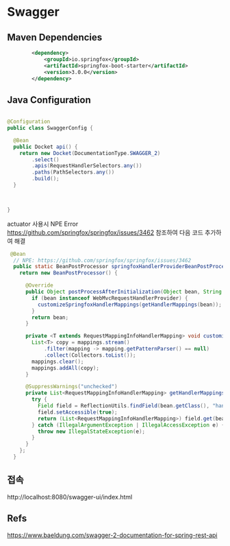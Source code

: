 Swagger
=============


## Maven Dependencies

```xml
		<dependency>
			<groupId>io.springfox</groupId>
			<artifactId>springfox-boot-starter</artifactId>
			<version>3.0.0</version>
		</dependency>
```

## Java Configuration

```java

@Configuration
public class SwaggerConfig {

  @Bean
  public Docket api() {
    return new Docket(DocumentationType.SWAGGER_2)
        .select()
        .apis(RequestHandlerSelectors.any())
        .paths(PathSelectors.any())
        .build();
  }

 

}
```
actuator 사용시  NPE Error
https://github.com/springfox/springfox/issues/3462 참조하여 다음 코드 추가하여 해결
```java
 @Bean
  // NPE: https://github.com/springfox/springfox/issues/3462
  public static BeanPostProcessor springfoxHandlerProviderBeanPostProcessor() {
    return new BeanPostProcessor() {

      @Override
      public Object postProcessAfterInitialization(Object bean, String beanName) throws BeansException {
        if (bean instanceof WebMvcRequestHandlerProvider) {
          customizeSpringfoxHandlerMappings(getHandlerMappings(bean));
        }
        return bean;
      }

      private <T extends RequestMappingInfoHandlerMapping> void customizeSpringfoxHandlerMappings(List<T> mappings) {
        List<T> copy = mappings.stream()
            .filter(mapping -> mapping.getPatternParser() == null)
            .collect(Collectors.toList());
        mappings.clear();
        mappings.addAll(copy);
      }

      @SuppressWarnings("unchecked")
      private List<RequestMappingInfoHandlerMapping> getHandlerMappings(Object bean) {
        try {
          Field field = ReflectionUtils.findField(bean.getClass(), "handlerMappings");
          field.setAccessible(true);
          return (List<RequestMappingInfoHandlerMapping>) field.get(bean);
        } catch (IllegalArgumentException | IllegalAccessException e) {
          throw new IllegalStateException(e);
        }
      }
    };
  }
```
## 접속
http://localhost:8080/swagger-ui/index.html




## Refs
https://www.baeldung.com/swagger-2-documentation-for-spring-rest-api

